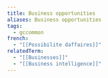 ```yaml
---
title: Business opportunities
aliases: Business opportunities
tags:
  - gccommon
french:
  - "[[Possibilite daffaires]]"
relatedTerm:
  - "[[Businesses]]"
  - "[[Business intelligence]]"
---
```

